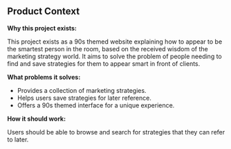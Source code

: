 ## Product Context

**Why this project exists:**

This project exists as a 90s themed website explaining how to appear to be the smartest person in the room, based on the received wisdom of the marketing strategy world. It aims to solve the problem of people needing to find and save strategies for them to appear smart in front of clients.

**What problems it solves:**

*   Provides a collection of marketing strategies.
*   Helps users save strategies for later reference.
*   Offers a 90s themed interface for a unique experience.

**How it should work:**

Users should be able to browse and search for strategies that they can refer to later.
